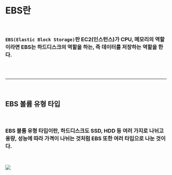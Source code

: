 # **EBS란**

<br>

### `EBS(Elastic Block Storage)`란 EC2(인스턴스)가 CPU, 메모리의 역할이라면 EBS는 하드디스크의 역할을 하는, 즉 **데이터를 저장**하는 역할을 한다.

<br>
<br>

- - -

<br>

## **EBS 볼륨 유형 타입**

<br>

### EBS 볼륨 유형 타입이란, 하드디스크도 SSD, HDD 등 여러 가지로 나뉘고 용량, 성능에 따라 가격이 나뉘는 것처럼 EBS 또한 여러 타입으로 나눈 것이다.

<br>

![](https://velog.velcdn.com/images/younghyun/post/f24f0f7f-6b36-451d-b231-b50a1ce7edc8/image.png)

<br><br>
